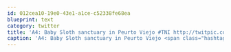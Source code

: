 ```yaml
---
id: 012cea10-19e0-43e1-a1ce-c52338fe68ea
blueprint: text
category: twitter
title: 'A4: Baby Sloth sanctuary in Peurto Viejo #TNI http://twitpic.com/2g9hn0'
caption: 'A4: Baby Sloth sanctuary in Peurto Viejo <span class="hashtag hashtag_local">#<a href="http://tweettemp.darylchymko.ca/?tag=tni">TNI</a> http://twitpic.com/2g9hn0'
---
```

